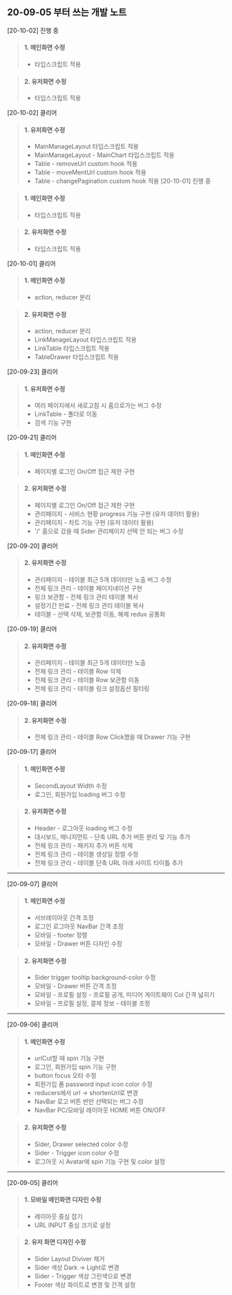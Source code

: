 ## 20-09-05 부터 쓰는 개발 노트

[20-10-02] 진행 중

> #### 1. 메인화면 수정
>
> - 타입스크립트 적용

> #### 2. 유저화면 수정
>
> - 타입스크립트 적용

[20-10-02] 클리어

> #### 1. 유저화면 수정
>
> - MainManageLayout 타입스크립트 적용
> - MainManageLayout - MainChart 타입스크립트 적용
> - Table - removeUrl custom hook 적용
> - Table - moveMentUrl custom hook 적용
> - Table - changePagination custom hook 적용
[20-10-01] 진행 중

> #### 1. 메인화면 수정
>
> - 타입스크립트 적용

> #### 2. 유저화면 수정
>
> - 타입스크립트 적용

[20-10-01] 클리어

> #### 1. 메인화면 수정
>
> - action, reducer 분리

> #### 2. 유저화면 수정
>
> - action, reducer 분리
> - LinkManageLayout 타입스크립트 적용
> - LinkTable 타입스크립트 적용
> - TableDrawer 타입스크립트 적용


[20-09-23] 클리어

> #### 1. 유저화면 수정
>
> - 여러 페이지에서 새로고침 시 홈으로가는 버그 수정
> - LinkTable - 폴더로 이동
> - 검색 기능 구현

[20-09-21] 클리어

> #### 1. 메인화면 수정
>
> - 페이지별 로그인 On/Off 접근 제한 구현

> #### 2. 유저화면 수정
>
> - 페이지별 로그인 On/Off 접근 제한 구현
> - 관리페이지 - 서비스 현황 progress 기능 구현 (유저 데이터 활용)
> - 관리페이지 - 차트 기능 구현 (유저 데이터 활용)
> - '/' 홈으로 갔을 때 Sider 관리페이지 선택 안 되는 버그 수정

[20-09-20] 클리어

> #### 2. 유저화면 수정
>
> - 관리페이지 - 테이블 최근 5개 데이터만 노출 버그 수정
> - 전체 링크 관리 - 테이블 페이지네이션 구현
> - 링크 보관함 - 전체 링크 관리 테이블 복사
> - 설정기간 만료 - 전체 링크 관리 테이블 복사
> - 테이블 - 선택 삭제, 보관함 이동, 해제 redux 공통화

[20-09-19] 클리어

> #### 2. 유저화면 수정
>
> - 관리페이지 - 테이블 최근 5개 데이터만 노출
> - 전체 링크 관리 - 테이블 Row 삭제
> - 전체 링크 관리 - 테이블 Row 보관함 이동
> - 전체 링크 관리 - 테이블 링크 설정옵션 필터링

[20-09-18] 클리어

> #### 2. 유저화면 수정
>
> - 전체 링크 관리 - 테이블 Row Click했을 때 Drawer 기능 구현

[20-09-17] 클리어

> #### 1. 메인화면 수정
>
> - SecondLayout Width 수정
> - 로그인, 회원가입 loading 버그 수정

> #### 2. 유저화면 수정
>
> - Header - 로그아웃 loading 버그 수정
> - 대시보드, 매니지먼트 - 단축 URL 추가 버튼 분리 및 기능 추가
> - 전체 링크 관리 - 패키지 추가 버튼 삭제
> - 전체 링크 관리 - 테이블 생성일 정렬 수정
> - 전체 링크 관리 - 테이블 단축 URL 아래 사이트 타이틀 추가

---

[20-09-07] 클리어

> #### 1. 메인화면 수정
>
> - 서브레이아웃 간격 조정
> - 로그인 로그아웃 NavBar 간격 조정
> - 모바일 - footer 정렬
> - 모바일 - Drawer 버튼 디자인 수정

> #### 2. 유저화면 수정
>
> - Sider trigger tooltip background-color 수정
> - 모바일 - Drawer 버튼 간격 조정
> - 모바일 - 프로필 설정 - 프로필 공개, 미디어 게이트웨이 Col 간격 넓히기
> - 모바일 - 프로필 설정, 결제 정보 - 테이블 조정

---

[20-09-06] 클리어

> #### 1. 메인화면 수정
>
> - urlCut할 때 spin 기능 구현
> - 로그인, 회원가입 spin 기능 구현
> - button focus 오타 수정
> - 회원가입 폼 password input icon color 수정
> - reducers에서 url -> shortenUrl로 변경
> - NavBar 로고 버튼 반만 선택되는 버그 수정
> - NavBar PC/모바일 레이아웃 HOME 버튼 ON/OFF

> #### 2. 유저화면 수정
>
> - Sider, Drawer selected color 수정
> - Sider - Trigger icon color 수정
> - 로그아웃 시 Avatar에 spin 기능 구현 및 color 설정

---

[20-09-05] 클리어

> #### 1. 모바일 메인화면 디자인 수정
>
> - 레이아웃 중심 잡기<br />
> - URL INPUT 중심 크기로 설정

> #### 2. 유저 화면 디자인 수정
>
> - Sider Layout Diviver 제거<br />
> - Sider 색상 Dark -> Light로 변경<br />
> - Sider - Trigger 색상 그린색으로 변경<br />
> - Footer 색상 화이트로 변경 및 간격 설정<br />
